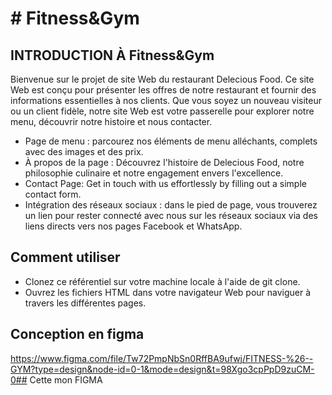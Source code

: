 # # Fitness&Gym

## INTRODUCTION À Fitness&Gym
Bienvenue sur le projet de site Web du restaurant Delecious Food. Ce site Web est conçu pour présenter les offres de notre restaurant et fournir des informations essentielles à nos clients. Que vous soyez un nouveau visiteur ou un client fidèle, notre site Web est votre passerelle pour explorer notre menu, découvrir notre histoire et nous contacter.
* Page de menu : parcourez nos éléments de menu alléchants, complets avec des images et des prix.
* À propos de la page : Découvrez l'histoire de Delecious Food, notre philosophie culinaire et notre engagement envers l'excellence.
* Contact Page: Get in touch with us effortlessly by filling out a simple contact form.
* Intégration des réseaux sociaux : dans le pied de page, vous trouverez un lien pour rester connecté avec nous     sur les réseaux sociaux via des liens directs vers nos pages Facebook et WhatsApp.
## Comment utiliser
* Clonez ce référentiel sur votre machine locale à l'aide de git clone.
* Ouvrez les fichiers HTML dans votre navigateur Web pour naviguer à travers les différentes pages.
## Conception en figma
https://www.figma.com/file/Tw72PmpNbSn0RffBA9ufwj/FITNESS-%26--GYM?type=design&node-id=0-1&mode=design&t=98Xgo3cpPpD9zuCM-0## Cette mon FIGMA
